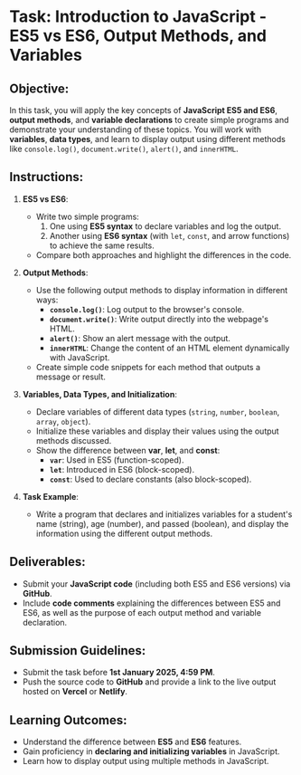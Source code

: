 # Task: Introduction to JavaScript - ES5 vs ES6, Output Methods, and Variables

## Objective:
In this task, you will apply the key concepts of **JavaScript ES5 and ES6**, **output methods**, and **variable declarations** to create simple programs and demonstrate your understanding of these topics. You will work with **variables**, **data types**, and learn to display output using different methods like `console.log()`, `document.write()`, `alert()`, and `innerHTML`.

## Instructions:

1. **ES5 vs ES6**:
   - Write two simple programs: 
     1. One using **ES5 syntax** to declare variables and log the output.
     2. Another using **ES6 syntax** (with `let`, `const`, and arrow functions) to achieve the same results.
   - Compare both approaches and highlight the differences in the code.

2. **Output Methods**:
   - Use the following output methods to display information in different ways:
     - **`console.log()`**: Log output to the browser's console.
     - **`document.write()`**: Write output directly into the webpage's HTML.
     - **`alert()`**: Show an alert message with the output.
     - **`innerHTML`**: Change the content of an HTML element dynamically with JavaScript.
   - Create simple code snippets for each method that outputs a message or result.

3. **Variables, Data Types, and Initialization**:
   - Declare variables of different data types (`string`, `number`, `boolean`, `array`, `object`).
   - Initialize these variables and display their values using the output methods discussed.
   - Show the difference between **var**, **let**, and **const**:
     - **`var`**: Used in ES5 (function-scoped).
     - **`let`**: Introduced in ES6 (block-scoped).
     - **`const`**: Used to declare constants (also block-scoped).

4. **Task Example**:
   - Write a program that declares and initializes variables for a student's name (string), age (number), and passed (boolean), and display the information using the different output methods.

## Deliverables:
- Submit your **JavaScript code** (including both ES5 and ES6 versions) via **GitHub**.
- Include **code comments** explaining the differences between ES5 and ES6, as well as the purpose of each output method and variable declaration.

## Submission Guidelines:
- Submit the task before **1st January 2025, 4:59 PM**.
- Push the source code to **GitHub** and provide a link to the live output hosted on **Vercel** or **Netlify**.

## Learning Outcomes:
- Understand the difference between **ES5** and **ES6** features.
- Gain proficiency in **declaring and initializing variables** in JavaScript.
- Learn how to display output using multiple methods in JavaScript.
